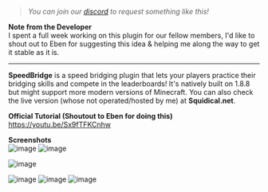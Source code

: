 > *You can join our [discord](https://discord.gg/yGkS3Dh) to request something like this!*

**Note from the Developer**  
I spent a full week working on this plugin for our fellow members, I'd like to shout out to Eben for suggesting this idea & helping me along the way to get it stable as it is.

---
**SpeedBridge** is a speed bridging plugin that lets your players practice their bridging skills and compete in the leaderboards! It's natively built on 1.8.8 but might support more modern versions of Minecraft. You can also check the live version (whose not operated/hosted by me) at **Squidical.net**.

**Official Tutorial (Shoutout to Eben for doing this)**  
https://youtu.be/Sx9fTFKCnhw

**Screenshots**  
![image](https://user-images.githubusercontent.com/47629321/129748003-ca82f6cc-e49c-4120-a9c1-755cbc526a15.png)
![image](https://user-images.githubusercontent.com/47629321/129748263-3bca12f2-0d90-44f7-9360-8c48967f3148.png)

![image](https://user-images.githubusercontent.com/47629321/129747833-047ba1c7-96de-47df-87f9-64e5ae4c3597.png)

![image](https://user-images.githubusercontent.com/47629321/129747461-aafe9755-c1c9-441a-965c-168b1058fd1f.png)
![image](https://user-images.githubusercontent.com/47629321/129747540-c48c4156-186d-4838-acec-c754763e30da.png)
![image](https://user-images.githubusercontent.com/47629321/129747642-ede4c9eb-ff82-479f-b9a2-72102a5bd4b1.png)
